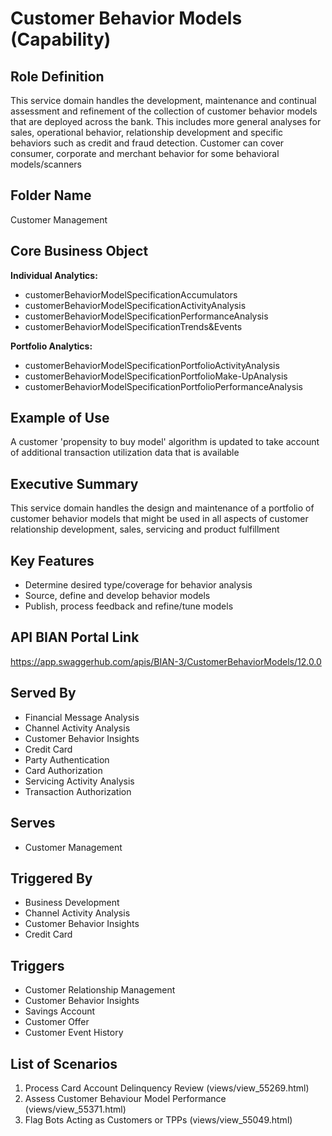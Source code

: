 # Customer Behavior Models (Capability)

## Role Definition
This service domain handles the development, maintenance and continual assessment and refinement of the collection of customer behavior models that are deployed across the bank. This includes more general analyses for sales, operational behavior, relationship development and specific behaviors such as credit and fraud detection. Customer can cover consumer, corporate and merchant behavior for some behavioral models/scanners

## Folder Name
Customer Management

## Core Business Object
**Individual Analytics:**
- customerBehaviorModelSpecificationAccumulators
- customerBehaviorModelSpecificationActivityAnalysis
- customerBehaviorModelSpecificationPerformanceAnalysis
- customerBehaviorModelSpecificationTrends&Events

**Portfolio Analytics:**
- customerBehaviorModelSpecificationPortfolioActivityAnalysis
- customerBehaviorModelSpecificationPortfolioMake-UpAnalysis
- customerBehaviorModelSpecificationPortfolioPerformanceAnalysis

## Example of Use
A customer 'propensity to buy model' algorithm is updated to take account of additional transaction utilization data that is available

## Executive Summary
This service domain handles the design and maintenance of a portfolio of customer behavior models that might be used in all aspects of customer relationship development, sales, servicing and product fulfillment

## Key Features
- Determine desired type/coverage for behavior analysis
- Source, define and develop behavior models
- Publish, process feedback and refine/tune models

## API BIAN Portal Link
https://app.swaggerhub.com/apis/BIAN-3/CustomerBehaviorModels/12.0.0

## Served By
- Financial Message Analysis
- Channel Activity Analysis
- Customer Behavior Insights
- Credit Card
- Party Authentication
- Card Authorization
- Servicing Activity Analysis
- Transaction Authorization

## Serves
- Customer Management

## Triggered By
- Business Development
- Channel Activity Analysis
- Customer Behavior Insights
- Credit Card

## Triggers
- Customer Relationship Management
- Customer Behavior Insights
- Savings Account
- Customer Offer
- Customer Event History

## List of Scenarios
1. Process Card Account Delinquency Review (views/view_55269.html)
2. Assess Customer Behaviour Model Performance (views/view_55371.html)
3. Flag Bots Acting as Customers or TPPs (views/view_55049.html)